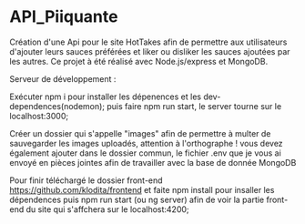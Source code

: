 # API_Piiquante
Création d'une Api pour le site HotTakes afin de permettre aux utilisateurs d'ajouter leurs sauces préférées et liker ou disliker les sauces ajoutées par les autres.
Ce projet à été réalisé avec Node.js/express et MongoDB.

Serveur de développement :

Exécuter npm i pour installer les dépenences et les dev-dependences(nodemon);
puis faire npm run start, le server tourne sur le localhost:3000;

Créer un dossier qui s'appelle  "images" afin de permettre à multer de sauvegarder les images uploadés, attention à l'orthographe !
vous devez également ajouter dans le dossier commun, le fichier .env que je vous ai envoyé en pièces jointes afin de travailler avec la base de donnée MongoDB

Pour finir téléchargé le dossier front-end https://github.com/klodita/frontend et faite npm install pour insaller les dépendences
puis npm run start (ou ng server) afin de voir la partie front-end du site qui s'affchera sur le localhost:4200;

